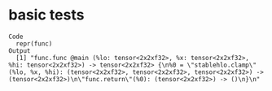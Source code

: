 # basic tests

    Code
      repr(func)
    Output
      [1] "func.func @main (%lo: tensor<2x2xf32>, %x: tensor<2x2xf32>, %hi: tensor<2x2xf32>) -> tensor<2x2xf32> {\n%0 = \"stablehlo.clamp\" (%lo, %x, %hi): (tensor<2x2xf32>, tensor<2x2xf32>, tensor<2x2xf32>) -> (tensor<2x2xf32>)\n\"func.return\"(%0): (tensor<2x2xf32>) -> ()\n}\n"

